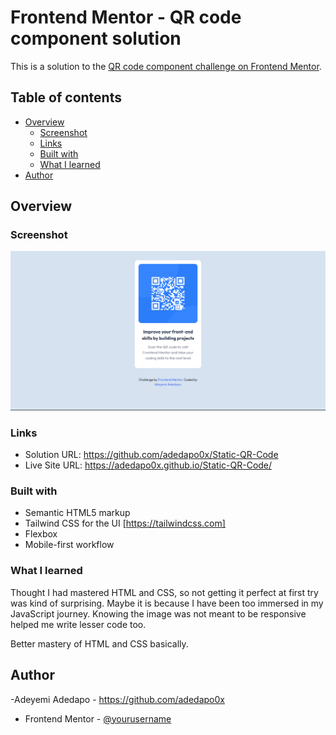 # Frontend Mentor - QR code component solution

This is a solution to the [QR code component challenge on Frontend Mentor](https://www.frontendmentor.io/challenges/qr-code-component-iux_sIO_H). 

## Table of contents

- [Overview](#overview)
  - [Screenshot](#screenshot)
  - [Links](#links)
  - [Built with](#built-with)
  - [What I learned](#what-i-learned)
- [Author](#author)


## Overview

### Screenshot

![](./images/DesktopViewScreenshot.png)

### Links

- Solution URL: https://github.com/adedapo0x/Static-QR-Code
- Live Site URL: https://adedapo0x.github.io/Static-QR-Code/


### Built with

- Semantic HTML5 markup
- Tailwind CSS for the UI [https://tailwindcss.com]
- Flexbox
- Mobile-first workflow

### What I learned

Thought I had mastered HTML and CSS, so not getting it perfect at first try was kind of surprising. Maybe it is because I have been too immersed in my JavaScript journey. Knowing the image was not meant to be responsive helped me write lesser code too.

Better mastery of HTML and CSS basically.

## Author

-Adeyemi Adedapo - https://github.com/adedapo0x
- Frontend Mentor - [@yourusername](https://www.frontendmentor.io/profile/yourusername)

